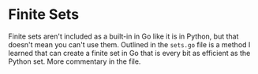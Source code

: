 # Finite Sets

Finite sets aren't included as a built-in in Go like it is in Python, but that doesn't mean you can't use them. Outlined in the `sets.go` file is a method I learned that can create a finite set in Go that is every bit as efficient as the Python set. More commentary in the file.